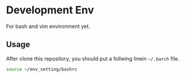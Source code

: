 # Development Env

For bash and vim environment yet. 

## Usage

After clone this repository, you should put a follwing linein `~/.barch` file. 

```bash
source ~/env_setting/bashrc
```

